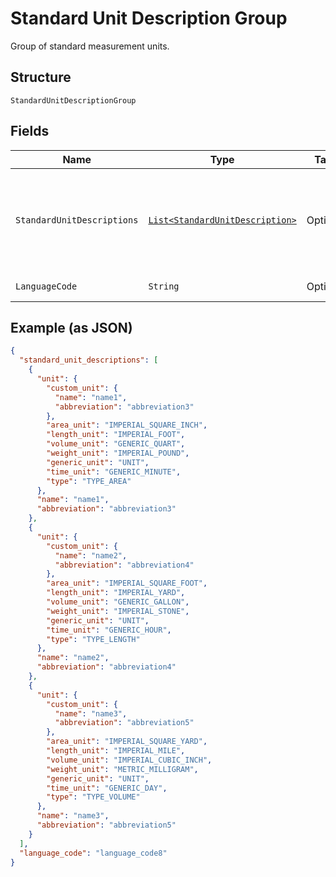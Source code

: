 
# Standard Unit Description Group

Group of standard measurement units.

## Structure

`StandardUnitDescriptionGroup`

## Fields

| Name | Type | Tags | Description | Getter |
|  --- | --- | --- | --- | --- |
| `StandardUnitDescriptions` | [`List<StandardUnitDescription>`](../../doc/models/standard-unit-description.md) | Optional | List of standard (non-custom) measurement units in this description group. | List<StandardUnitDescription> getStandardUnitDescriptions() |
| `LanguageCode` | `String` | Optional | IETF language tag. | String getLanguageCode() |

## Example (as JSON)

```json
{
  "standard_unit_descriptions": [
    {
      "unit": {
        "custom_unit": {
          "name": "name1",
          "abbreviation": "abbreviation3"
        },
        "area_unit": "IMPERIAL_SQUARE_INCH",
        "length_unit": "IMPERIAL_FOOT",
        "volume_unit": "GENERIC_QUART",
        "weight_unit": "IMPERIAL_POUND",
        "generic_unit": "UNIT",
        "time_unit": "GENERIC_MINUTE",
        "type": "TYPE_AREA"
      },
      "name": "name1",
      "abbreviation": "abbreviation3"
    },
    {
      "unit": {
        "custom_unit": {
          "name": "name2",
          "abbreviation": "abbreviation4"
        },
        "area_unit": "IMPERIAL_SQUARE_FOOT",
        "length_unit": "IMPERIAL_YARD",
        "volume_unit": "GENERIC_GALLON",
        "weight_unit": "IMPERIAL_STONE",
        "generic_unit": "UNIT",
        "time_unit": "GENERIC_HOUR",
        "type": "TYPE_LENGTH"
      },
      "name": "name2",
      "abbreviation": "abbreviation4"
    },
    {
      "unit": {
        "custom_unit": {
          "name": "name3",
          "abbreviation": "abbreviation5"
        },
        "area_unit": "IMPERIAL_SQUARE_YARD",
        "length_unit": "IMPERIAL_MILE",
        "volume_unit": "IMPERIAL_CUBIC_INCH",
        "weight_unit": "METRIC_MILLIGRAM",
        "generic_unit": "UNIT",
        "time_unit": "GENERIC_DAY",
        "type": "TYPE_VOLUME"
      },
      "name": "name3",
      "abbreviation": "abbreviation5"
    }
  ],
  "language_code": "language_code8"
}
```

